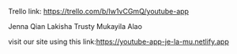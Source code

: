 Trello link: https://trello.com/b/Iw1vCGmQ/youtube-app

Jenna Qian
Lakisha Trusty
Mukayila Alao

visit our site using this link:https://youtube-app-je-la-mu.netlify.app

